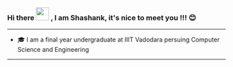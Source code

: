 ### Hi there  <img src="https://media.giphy.com/media/hvRJCLFzcasrR4ia7z/giphy.gif" width="30px"> , I am Shashank, it's nice to meet you !!! 😊

---
- 🎓 I am a final year undergraduate at IIIT Vadodara persuing Computer Science and Engineering
---
